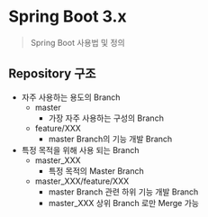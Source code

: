 # Spring Boot 3.x
> Spring Boot 사용법 및 정의
## Repository 구조
* 자주 사용하는 용도의 Branch
    * master
        * 가장 자주 사용하는 구성의 Branch
    * feature/XXX
        * master Branch의 기능 개발 Branch
* 특정 목적을 위해 사용 되는 Branch
    * master_XXX
        * 특정 목적의 Master Branch
    * master_XXX/feature/XXX
        * master Branch 관련 하위 기능 개발 Branch
        * master_XXX 상위 Branch 로만 Merge 가능
